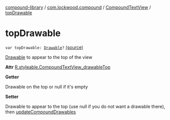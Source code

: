 [compound-library](../../index.md) / [com.lockwood.compound](../index.md) / [CompoundTextView](index.md) / [topDrawable](./top-drawable.md)

# topDrawable

`var topDrawable: `[`Drawable`](https://developer.android.com/reference/android/graphics/drawable/Drawable.html)`?` [(source)](https://github.com/lndmflngs/compound-text-view/tree/master/compound-library/src/main/java/com/lockwood/compound/CompoundTextView.kt#L144)

[Drawable](https://developer.android.com/reference/android/graphics/drawable/Drawable.html) to appear to the top of the view

**Attr**
[R.styleable.CompoundTextView_drawableTop](#)

**Getter**

Drawable on the top or null if it's empty

**Setter**

Drawable to appear to the top (use null if you do not want a drawable there),
then [updateCompoundDrawables](update-compound-drawables.md)

